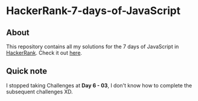 # HackerRank-7-days-of-JavaScript

## About

This repository contains all my solutions for the 7 days of JavaScript in [HackerRank](https://www.hackerrank.com/). Check it out [here](https://www.hackerrank.com/contests/7days-javascript/challenges).

## Quick note

I stopped taking Challenges at **Day 6 - 03**, I don't know how to complete the subsequent challenges XD.

